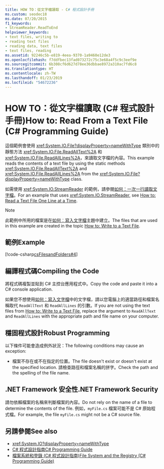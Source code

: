 ```yaml
---
title: HOW TO：從文字檔讀取 - C# 程式設計手冊
ms.custom: seodec18
ms.date: 07/20/2015
f1_keywords:
- StreamReader.ReadToEnd
helpviewer_keywords:
- text files, writing to
- reading text files
- reading data, text files
- text files, reading
ms.assetid: 92246c5b-e819-4eea-9370-1a9460e12de3
ms.openlocfilehash: f7ddfbec13fad073272c75c3e68a4f5c9c3eef9e
ms.sourcegitcommit: 6b308cf6d627d78ee36dbbae8972a310ac7fd6c8
ms.translationtype: HT
ms.contentlocale: zh-TW
ms.lasthandoff: 01/23/2019
ms.locfileid: "54672236"
---
```

# <a name="how-to-read-from-a-text-file-c-programming-guide"></a><span data-ttu-id="61fbc-102">HOW TO：從文字檔讀取 (C# 程式設計手冊)</span><span class="sxs-lookup"><span data-stu-id="61fbc-102">How to: Read From a Text File (C# Programming Guide)</span></span>
<span data-ttu-id="61fbc-103">這個範例會使用 <xref:System.IO.File?displayProperty=nameWithType> 類別中的靜態方法 <xref:System.IO.File.ReadAllText%2A> 和 <xref:System.IO.File.ReadAllLines%2A>，來讀取文字檔的內容。</span><span class="sxs-lookup"><span data-stu-id="61fbc-103">This example reads the contents of a text file by using the static methods <xref:System.IO.File.ReadAllText%2A> and <xref:System.IO.File.ReadAllLines%2A> from the <xref:System.IO.File?displayProperty=nameWithType> class.</span></span>  
  
 <span data-ttu-id="61fbc-104">如需使用 <xref:System.IO.StreamReader> 的範例，請參閱[如何：一次一行讀取文字檔](../../../csharp/programming-guide/file-system/how-to-read-a-text-file-one-line-at-a-time.md)。</span><span class="sxs-lookup"><span data-stu-id="61fbc-104">For an example that uses <xref:System.IO.StreamReader>, see [How to: Read a Text File One Line at a Time](../../../csharp/programming-guide/file-system/how-to-read-a-text-file-one-line-at-a-time.md).</span></span>  
  
> [!NOTE]
>  <span data-ttu-id="61fbc-105">此範例中所用的檔案是在[如何︰寫入文字檔](../../../csharp/programming-guide/file-system/how-to-write-to-a-text-file.md)主題中建立。</span><span class="sxs-lookup"><span data-stu-id="61fbc-105">The files that are used in this example are created in the topic [How to: Write to a Text File](../../../csharp/programming-guide/file-system/how-to-write-to-a-text-file.md).</span></span>  
  
## <a name="example"></a><span data-ttu-id="61fbc-106">範例</span><span class="sxs-lookup"><span data-stu-id="61fbc-106">Example</span></span>  
 [!code-csharp[csFilesandFolders#4](../../../csharp/programming-guide/file-system/codesnippet/CSharp/how-to-read-from-a-text-file_1.cs)]  
  
## <a name="compiling-the-code"></a><span data-ttu-id="61fbc-107">編譯程式碼</span><span class="sxs-lookup"><span data-stu-id="61fbc-107">Compiling the Code</span></span>  
 <span data-ttu-id="61fbc-108">將程式碼複製並貼到 C# 主控台應用程式中。</span><span class="sxs-lookup"><span data-stu-id="61fbc-108">Copy the code and paste it into a C# console application.</span></span>  
  
 <span data-ttu-id="61fbc-109">如果您不想使用[如何：寫入文字檔](../../../csharp/programming-guide/file-system/how-to-write-to-a-text-file.md)中的文字檔，請以您電腦上的適當路徑和檔案名稱取代 `ReadAllText` 和 `ReadAllLines` 的引數。</span><span class="sxs-lookup"><span data-stu-id="61fbc-109">If you are not using the text files from [How to: Write to a Text File](../../../csharp/programming-guide/file-system/how-to-write-to-a-text-file.md), replace the argument to `ReadAllText` and `ReadAllLines` with the appropriate path and file name on your computer.</span></span>  
  
## <a name="robust-programming"></a><span data-ttu-id="61fbc-110">穩固程式設計</span><span class="sxs-lookup"><span data-stu-id="61fbc-110">Robust Programming</span></span>  
 <span data-ttu-id="61fbc-111">以下條件可能會造成例外狀況：</span><span class="sxs-lookup"><span data-stu-id="61fbc-111">The following conditions may cause an exception:</span></span>  
  
-   <span data-ttu-id="61fbc-112">檔案不存在或不在指定的位置。</span><span class="sxs-lookup"><span data-stu-id="61fbc-112">The file doesn't exist or doesn't exist at the specified location.</span></span> <span data-ttu-id="61fbc-113">請檢查路徑和檔案名稱的拼字。</span><span class="sxs-lookup"><span data-stu-id="61fbc-113">Check the path and the spelling of the file name.</span></span>  
  
## <a name="net-framework-security"></a><span data-ttu-id="61fbc-114">.NET Framework 安全性</span><span class="sxs-lookup"><span data-stu-id="61fbc-114">.NET Framework Security</span></span>  
 <span data-ttu-id="61fbc-115">請勿依賴檔案的名稱來判斷檔案的內容。</span><span class="sxs-lookup"><span data-stu-id="61fbc-115">Do not rely on the name of a file to determine the contents of the file.</span></span> <span data-ttu-id="61fbc-116">例如，`myFile.cs` 檔案可能不是 C# 原始程式檔。</span><span class="sxs-lookup"><span data-stu-id="61fbc-116">For example, the file `myFile.cs` might not be a C# source file.</span></span>  
  
## <a name="see-also"></a><span data-ttu-id="61fbc-117">另請參閱</span><span class="sxs-lookup"><span data-stu-id="61fbc-117">See also</span></span>

- <xref:System.IO?displayProperty=nameWithType>
- [<span data-ttu-id="61fbc-118">C# 程式設計指南</span><span class="sxs-lookup"><span data-stu-id="61fbc-118">C# Programming Guide</span></span>](../../../csharp/programming-guide/index.md)
- [<span data-ttu-id="61fbc-119">檔案系統和登錄 (C# 程式設計指南)</span><span class="sxs-lookup"><span data-stu-id="61fbc-119">File System and the Registry (C# Programming Guide)</span></span>](../../../csharp/programming-guide/file-system/index.md)
